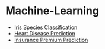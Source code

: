 # Machine-Learning
* [Iris Species Classification](https://github.com/pimpitchaya-k/Machine-Learning/tree/main/Iris%20Species%20Classification)
* [Heart Disease Prediction]()
* [Insurance Premium Prediction](https://github.com/pimpitchaya-k/Machine-Learning/tree/main/Insurance%20Premium%20Prediction)
